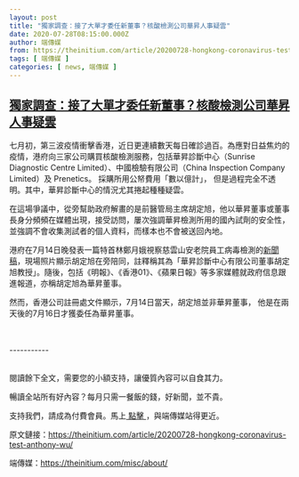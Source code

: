 ```yaml
---
layout: post
title: "獨家調查：接了大單才委任新董事？核酸檢測公司華昇人事疑雲"
date: 2020-07-28T08:15:00.000Z
author: 端傳媒
from: https://theinitium.com/article/20200728-hongkong-coronavirus-test-anthony-wu/
tags: [ 端傳媒 ]
categories: [ news, 端傳媒 ]
---
```

<!--1595924100000-->
[獨家調查：接了大單才委任新董事？核酸檢測公司華昇人事疑雲](https://theinitium.com/article/20200728-hongkong-coronavirus-test-anthony-wu/)
------

<div>
<section>  <article><p>七月初，第三波疫情衝擊香港，近日更連續數天每日確診過百。為應對日益焦灼的疫情，港府向三家公司購買核酸檢測服務，包括華昇診斷中心（Sunrise Diagnostic Centre Limited）、中國檢驗有限公司（China Inspection Company Limited）及  Prenetics。 採購所用公帑費用「數以億計」， 但是過程完全不透明。其中，華昇診斷中心的情況尤其捲起種種疑雲。</p><p>在這場爭議中，從旁幫助政府解畫的是前醫管局主席胡定旭，他以華昇董事或董事長身分頻頻在媒體出現，接受訪問，屢次強調華昇檢測所用的國內試劑的安全性，並強調不會收集測試者的個人資料，而樣本也不會被送回內地。 </p><p>港府在7月14日晚發表一篇特首林鄭月娥視察慈雲山安老院員工病毒檢測的<a href="https://www.google.com/url?q=https://www.info.gov.hk/gia/general/202007/14/P2020071400903.htm&amp;sa=D&amp;ust=1595846314438000&amp;usg=AFQjCNH8_9uD5RLjatPNtZC8-6i1KHhkow">新聞稿</a>，現場照片顯示胡定旭在旁陪同，註釋稱其為「華昇診斷中心有限公司董事胡定旭教授」。隨後，包括《明報》、《香港01》、《蘋果日報》等多家媒體就政府信息跟進報道，亦稱胡定旭為華昇董事。</p><p>然而，香港公司註冊處文件顯示，7月14日當天，胡定旭並非華昇董事， 他是在兩天後的7月16日才獲委任為華昇董事。</p>                                                   <br><br>-----------<br><br><p>閱讀餘下全文，需要您的小額支持，讓優質內容可以自食其力。</p><p>暢讀全站所有好內容？每月只需一餐飯的錢，好新聞，並不貴。</p><p>支持我們，請成為付費會員。馬上<a href="https://theinitium.com/subscription/offers/"> 點擊 </a>，與端傳媒站得更近。</p></article>  <footer>          <p>        <span>原文鏈接：</span><a href="https://theinitium.com/article/20200728-hongkong-coronavirus-test-anthony-wu/">https://theinitium.com/article/20200728-hongkong-coronavirus-test-anthony-wu/</a>      </p>      <p>        <span>端傳媒：</span><a href="https://theinitium.com/misc/about/">https://theinitium.com/misc/about/</a>      </p>      </footer></section>
</div>
